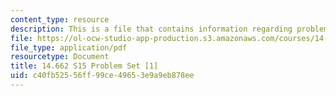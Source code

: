 ```yaml
---
content_type: resource
description: This is a file that contains information regarding problem set 1.
file: https://ol-ocw-studio-app-production.s3.amazonaws.com/courses/14-662-labor-economics-ii-spring-2015/c40fb52556ff99ce49653e9a9eb878ee_MIT14_662S15_pset1.pdf
file_type: application/pdf
resourcetype: Document
title: 14.662 S15 Problem Set [1]
uid: c40fb525-56ff-99ce-4965-3e9a9eb878ee
---
```

